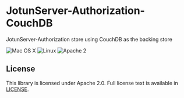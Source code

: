 # JotunServer-Authorization-CouchDB
JotunServer-Authorization store using CouchDB as the backing store

![Mac OS X](https://img.shields.io/badge/os-Mac%20OS%20X-green.svg?style=flat)
![Linux](https://img.shields.io/badge/os-linux-green.svg?style=flat)
![Apache 2](https://img.shields.io/badge/license-Apache2-blue.svg?style=flat)

## License
This library is licensed under Apache 2.0. Full license text is available in [LICENSE](LICENSE).
